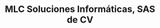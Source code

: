 ---
title: "MLC Soluciones Informáticas, SAS de CV"
url: /durango/mlc-soluciones-informaticas-sas-de-cv/
shop: ordenador
---